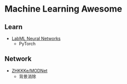 # Machine Learning Awesome

## Learn
* [LabML Neural Networks](https://nn.labml.ai/)
  * PyTorch

## Network

* [ZHKKKe/MODNet](https://github.com/ZHKKKe/MODNet)
  * 背景消除
